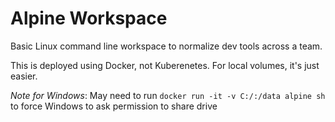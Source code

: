# Alpine Workspace

Basic Linux command line workspace to normalize dev tools across a team.

This is deployed using Docker, not Kuberenetes.  For local volumes, it's just easier.

*Note for Windows*: May need to run `docker run -it -v C:/:/data alpine sh` to force Windows to ask permission to share drive

